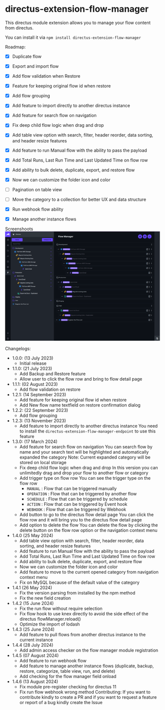 # directus-extension-flow-manager
This directus module extension allows you to manage your flow content from directus.

You can install it via ``npm install directus-extension-flow-manager``

Roadmap:
- [x] Duplicate flow
- [x] Export and import flow
- [x] Add flow validation when Restore
- [x] Feature for keeping original flow id when restore
- [x] Add flow grouping
- [x] Add feature to import directly to another directus instance
- [x] Add feature for search flow on navigation
- [x] Fix deep child flow logic when drag and drop
- [x] Add table view option with search, filter, header reorder, data sorting, and header resize features
- [x] Add feature to run Manual flow with the ability to pass the payload
- [x] Add Total Runs, Last Run Time and Last Updated Time on flow row
- [x] Add ability to bulk delete, duplicate, export, and restore flow
- [x] Now we can customize the folder icon and color
- [ ] Pagination on table view
- [ ] Move the category to a collection for better UX and data structure
- [x] Run webhook flow ability
- [x] Manage another instance flows



Screenshoots
![Latest Screenshot](https://raw.githubusercontent.com/baguse/directus-extension-flow-manager/253b1a1418f70b628fa4c742e9ba22ab864d5786/screenshoots/Screenshot_20240317_123438.png)

Changelogs:
- 1.0.0: (13 July 2023)
  * Initial release
- 1.1.0: (21 July 2023)
  * Add Backup and Restore feature
  * Allow user to click the flow row and bring to flow detail page
- 1.1.1: (02 August 2023)
  * Add flow validation on restore
- 1.2.1: (14 September 2023)
  * Add feature for keeping original flow id when restore
  * Add New flow name textfield on restore confirmation dialog
- 1.2.2: (22 September 2023)
  * Add flow grouping
- 1.2.3: (13 November 2023)
  * Add feature to import directly to another directus instance
    You need to install the `directus-extension-flow-manager-endpoint` to use this feature
- 1.3.0: (17 March 2024)
  * Add feature for search flow on navigation
    You can search flow by name and your search text will be highlighted and automatically expanded the category
    Note: Current expanded category will be stored on local storage
  * Fix deep child flow logic when drag and drop
    In this version you can unlimitedly drag and drop your flow to another flow or category
  * Add trigger type on flow row
    You can see the trigger type on the flow row
    - `MANUAL` : Flow that can be triggered manually
    - `OPERATION` : Flow that can be triggered by another flow
    - `SCHEDULE` : Flow that can be triggered by schedule
    - `ACTION` : Flow that can be triggered by Event hook
    - `WEBHOOK` : Flow that can be triggered by Webhook
  * Add button to go to the directus flow detail page
    You can click the flow row and it will bring you to the directus flow detail page
  * Add option to delete the flow
    You can delete the flow by clicking the delete button on the flow row option or the navigation context menu
- 1.4.0 (25 May 2024)
  * Add table view option with search, filter, header reorder, data sorting, and header resize features
  * Add feature to run Manual flow with the ability to pass the payload
  * Add Total Runs, Last Run Time and Last Updated Time on flow row
  * Add ability to bulk delete, duplicate, export, and restore flow
  * Now we can customize the folder icon and color
  * Add feature to move to the current opened category from navigation context menu
  * Fix on MySQL because of the default value of the category
- 1.4.1 (26 May 2024)
  * Fix the version parsing from installed by the npm method
  * Fix the new field creation
- 1.4.2 (15 June 2024)
  * Fix the run flow without require selection
  * Fix flow hook to use knex directly to avoid the side effect of the directus flowManager.reload()
  * Optimize the import of lodash
- 1.4.3 (25 June 2024)
  * Add feature to pull flows from another directus instance to the current instance
- 1.4.4 (28 July 2024)
  * Add admin access checker on the flow manager module registration
- 1.4.5 (07 August 2024)
  * Add feature to run webhook flow
  * Add feature to manage another instance flows (duplicate, backup, restore, categorize, table view, run, and delete)
  * Add checking for the flow manager field onload
- 1.4.6 (13 August 2024)
  * Fix module pre-register checking for directus 11
  * Fix run flow webhook wrong method
Contributing:
If you want to contribute kindly to create a PR and if you want to request a feature or report of a bug kindly create the Issue
